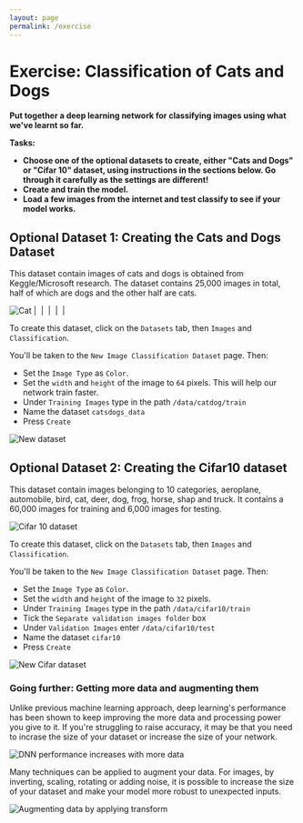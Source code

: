 ```yaml
---
layout: page
permalink: /exercise
---
```


# Exercise: Classification of Cats and Dogs

**Put together a deep learning network for classifying images using what we've learnt so far.**

**Tasks:**
* **Choose one of the optional datasets to create, either "Cats and Dogs" or "Cifar 10" dataset, using instructions in the sections below. Go through it carefully as the settings are different!**
* **Create and train the model.**
* **Load a few images from the internet and test classify to see if your model works.**

## Optional Dataset 1: Creating the Cats and Dogs Dataset

This dataset contain images of cats and dogs is obtained from Keggle/Microsoft research. The dataset contains 25,000 images in total, half of which are dogs and the other half are cats.

<img src="/img/dog.6.jpg" alt="Cat" class="img-responsive " style="max-width:150px;max-height:150px" /> | <img src="/img/cat.9.jpg" alt="" class="img-responsive " style="max-width:150px;max-height:150px" /> | <img src="/img/dog.34.jpg" alt="" class="img-responsive " style="max-width:150px;max-height:150px" /> | <img src="/img/cat.24.jpg" alt="" class="img-responsive " style="max-width:150px;max-height:150px" /> | <img src="/img/dog.81.jpg" alt="" class="img-responsive " style="max-width:150px;max-height:150px" /> | <img src="/img/cat.39.jpg" alt="" class="img-responsive " style="max-width:150px;max-height:150px" />

To create this dataset, click on the `Datasets` tab, then `Images` and `Classification`.

You'll be taken to the `New Image Classification Dataset` page. Then:
* Set the `Image Type` as `Color`.
* Set the `width` and `height` of the image to `64` pixels. This will help our network train faster.
* Under `Training Images` type in the path `/data/catdog/train`
* Name the dataset `catsdogs_data`
* Press `Create`

<img src="/img/new_image_dataset.png"  alt="New dataset" class="img-responsive img-rounded img-screenshot"  />

## Optional Dataset 2: Creating the Cifar10 dataset

This dataset contain images belonging to 10 categories, aeroplane, automobile, bird, cat, deer, dog, frog, horse, shap and truck. It contains a 60,000 images for training and 6,000 images for testing.

<img src="/img/cifar-10.png"  alt="Cifar 10 dataset" class="img-responsive img-rounded"  />

To create this dataset, click on the `Datasets` tab, then `Images` and `Classification`.

You'll be taken to the `New Image Classification Dataset` page. Then:
* Set the `Image Type` as `Color`.
* Set the `width` and `height` of the image to `32` pixels.
* Under `Training Images` type in the path `/data/cifar10/train`
* Tick the `Separate validation images folder` box
* Under `Validation Images` enter `/data/cifar10/test`
* Name the dataset `cifar10`
* Press `Create`

<img src="/img/create_cifar_dataset.png"  alt="New Cifar dataset" class="img-responsive img-rounded img-screenshot"  />

### Going further: Getting more data and augmenting them

Unlike previous machine learning approach, deep learning's performance has been shown to keep improving the more data and processing power you give to it. If you're struggling to raise accuracy, it may be that you need to incrase the size of your dataset or increase the size of your network.

<img src="/img/dl_moredata.png" alt="DNN performance increases with more data" class="img-responsive"  />

Many techniques can be applied to augment your data. For images, by inverting, scaling, rotating or adding noise, it is possible to increase the size of your dataset and make your model more robust to unexpected inputs.

<img src="/img/data_augment.png" alt="Augmenting data by applying transform" class="img-responsive"  />
